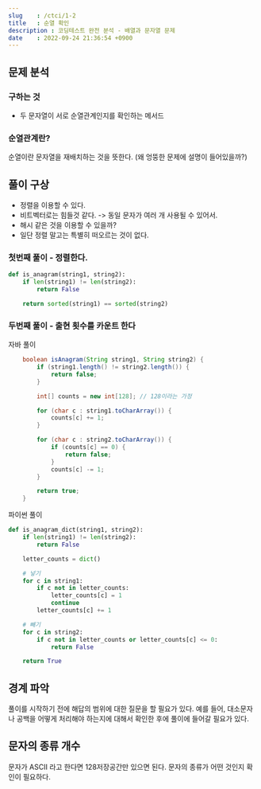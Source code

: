 ```yaml
---
slug    : /ctci/1-2
title   : 순열 확인
description : 코딩테스트 완전 분석 - 배열과 문자열 문제
date    : 2022-09-24 21:36:54 +0900
---
```


## 문제 분석
### 구하는 것
- 두 문자열이 서로 순열관계인지를 확인하는 메서드

### 순열관계란? 
순열이란 문자열을 재배치하는 것을 뜻한다. (왜 엉뚱한 문제에 설명이 들어있을까?) 

## 풀이 구상
- 정렬을 이용할 수 있다. 
- 비트벡터로는 힘들것 같다. -> 동일 문자가 여러 개 사용될 수 있어서.
- 해시 같은 것을 이용할 수 있을까? 
- 일단 정렬 말고는 특별히 떠오르는 것이 없다.

### 첫번째 풀이 - 정렬한다.
```python
def is_anagram(string1, string2):
    if len(string1) != len(string2):
        return False

    return sorted(string1) == sorted(string2)
```

### 두번째 풀이 - 출현 횟수를 카운트 한다
자바 풀이

```java
    boolean isAnagram(String string1, String string2) {
        if (string1.length() != string2.length()) {
            return false;
        }

        int[] counts = new int[128]; // 128이라는 가정

        for (char c : string1.toCharArray()) {
            counts[c] += 1;
        }

        for (char c : string2.toCharArray()) {
            if (counts[c] == 0) {
                return false;
            }
            counts[c] -= 1;
        }

        return true;
    }

```

파이썬 풀이
```python
def is_anagram_dict(string1, string2):
    if len(string1) != len(string2):
        return False

    letter_counts = dict()

    # 넣기
    for c in string1:
        if c not in letter_counts:
            letter_counts[c] = 1
            continue
        letter_counts[c] += 1

    # 빼기
    for c in string2:
        if c not in letter_counts or letter_counts[c] <= 0:
            return False

    return True

```

## 경계 파악
풀이를 시작하기 전에 해답의 범위에 대한 질문을 할 필요가 있다. 
예를 들어, 대소문자나 공백을 어떻게 처리해야 하는지에 대해서 확인한 후에 
풀이에 들어갈 필요가 있다.

## 문자의 종류 개수
문자가 ASCII 라고 한다면 128저장공간만 있으면 된다. 
문자의 종류가 어떤 것인지 확인이 필요하다. 

